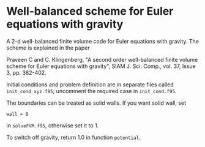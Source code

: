 # Well-balanced scheme for Euler equations with gravity

A 2-d well-balanced finite volume code for Euler equations with gravity. The scheme is explained in the paper

Praveen C and C. Klingenberg, "A second order well-balanced finite volume scheme for Euler equations with gravity", SIAM J. Sci. Comp., vol. 37, Issue 3, pp. 382-402.

Initial conditions and problem definition are in separate files called ```init_cond_xyz.f95```; uncomment the required case in ```init_cond.f95```.

The boundaries can be treated as solid walls. If you want solid wall, set

```
wall = 0
```

in ```solveFVM.f95```, otherwise set it to 1.

To switch off gravity, return 1.0 in function ```potential```.
